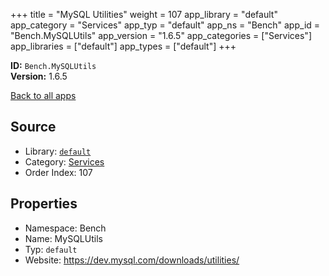 ﻿+++
title = "MySQL Utilities"
weight = 107
app_library = "default"
app_category = "Services"
app_typ = "default"
app_ns = "Bench"
app_id = "Bench.MySQLUtils"
app_version = "1.6.5"
app_categories = ["Services"]
app_libraries = ["default"]
app_types = ["default"]
+++

**ID:** `Bench.MySQLUtils`  
**Version:** 1.6.5  
<!--more-->

[Back to all apps](/apps/)

## Source

* Library: [`default`](/app_libraries/default)
* Category: [Services](/app_categories/services)
* Order Index: 107

## Properties

* Namespace: Bench
* Name: MySQLUtils
* Typ: `default`
* Website: <https://dev.mysql.com/downloads/utilities/>

